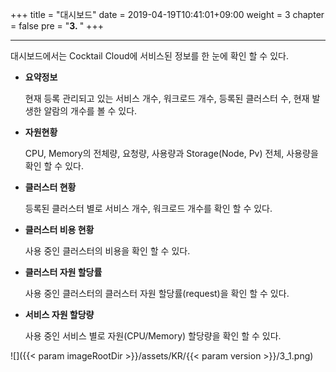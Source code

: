 +++
title = "대시보드"
date = 2019-04-19T10:41:01+09:00
weight = 3
chapter = false
pre = "<b>3. </b>"
+++

---
대시보드에서는 Cocktail Cloud에 서비스된 정보를 한 눈에 확인 할 수 있다.

* **요약정보**

  현재 등록 관리되고 있는 서비스 개수, 워크로드 개수, 등록된 클러스터 수, 현재 발생한 알람의 개수를 볼 수 있다.

* **자원현황**

  CPU, Memory의 전체량, 요청량, 사용량과 Storage(Node, Pv) 전체, 사용량을 확인 할 수 있다.

* **클러스터 현황**

  등록된 클러스터 별로 서비스 개수, 워크로드 개수를 확인 할 수 있다.

* **클러스터 비용 현황**

  사용 중인 클러스터의 비용을 확인 할 수 있다.

* **클러스터 자원 할당률**

  사용 중인 클러스터의 클러스터 자원 할당률\(request\)을 확인 할 수 있다.

* **서비스 자원 할당량**

  사용 중인 서비스 별로 자원(CPU/Memory) 할당량을 확인 할 수 있다.

![]({{< param imageRootDir >}}/assets/KR/{{< param version >}}/3_1.png)